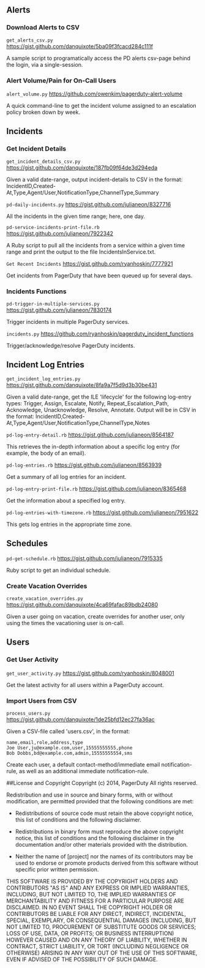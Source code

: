 ## Alerts ##
### Download Alerts to CSV
```get_alerts_csv.py``` https://gist.github.com/danquixote/5ba09f3fcacd284c111f

A sample script to programatically access the PD alerts csv-page behind the login, via a single-session.

### Alert Volume/Pain for On-Call Users
```alert_volume.py``` https://github.com/owenkim/pagerduty-alert-volume

A quick command-line to get the incident volume assigned to an escalation policy broken down by week.

## Incidents ##

### Get Incident Details

```get_incident_details_csv.py``` https://gist.github.com/danquixote/187fb09f64de3d294eda

Given a valid date-range, output incident-details to CSV in the format:  IncidentID,Created-At,Type,Agent/User,NotificationType,ChannelType,Summary

```pd-daily-incidents.py``` https://gist.github.com/julianeon/8327716

All the incidents in the given time range; here, one day.

```pd-service-incidents-print-file.rb``` https://gist.github.com/julianeon/7922342

A Ruby script to pull all the incidents from a service within a given time range and print the output to the file IncidentsInService.txt.

```Get Recent Incidents``` https://gist.github.com/ryanhoskin/7777921

Get incidents from PagerDuty that have been queued up for several days.

### Incidents Functions ###

```pd-trigger-in-multiple-services.py``` https://gist.github.com/julianeon/7830174

Trigger incidents in multiple PagerDuty services.

```incidents.py``` https://github.com/ryanhoskin/pagerduty_incident_functions

Trigger/acknowledge/resolve PagerDuty incidents.

## Incident Log Entries ##

```get_incident_log_entries.py``` https://gist.github.com/danquixote/8fa9a7f5d9d3b30be431

Given a valid date-range, get the ILE 'lifecycle' for the following log-entry types: Trigger, Assign, Escalate, Notify, Repeat\_Escalation\_Path, Acknowledge, Unacknowledge, Resolve, Annotate. Output will be in CSV in the format:  IncidentID,Created-At,Type,Agent/User,NotificationType,ChannelType,Notes

```pd-log-entry-detail.rb``` https://gist.github.com/julianeon/8564187

This retrieves the in-depth information about a specific log entry (for example, the body of an email).

```pd-log-entries.rb``` https://gist.github.com/julianeon/8563939

Get a summary of all log entries for an incident.

```pd-log-entry-print-file.rb``` https://gist.github.com/julianeon/8365468

Get the information about a specified log entry.

```pd-log-entries-with-timezone.rb``` https://gist.github.com/julianeon/7951622

This gets log entries in the appropriate time zone.

## Schedules ##

```pd-get-schedule.rb``` https://gist.github.com/julianeon/7915335

Ruby script to get an individual schedule.

### Create Vacation Overrides ###

```create_vacation_overrides.py``` https://gist.github.com/danquixote/4ca69fafac89bdb24080

Given a user going on vacation, create overrides for another user, only using the times the vacationing user is on-call.

## Users ##

### Get User Activity ###

```get_user_activity.py``` https://gist.github.com/ryanhoskin/8048001

Get the latest activity for all users within a PagerDuty account.

### Import Users from CSV ###

```process_users.py``` https://gist.github.com/danquixote/1de25bfd12ec27fa36ac

Given a CSV-file called 'users.csv', in the format:

```
name,email,role,address,type
Joe User,ju@example.com,user,15555555555,phone
Bob Dobbs,bd@example.com,admin,15555555554,sms
```

Create each user, a default contact-method/immediate email notification-rule, as well as an additional immediate notification-rule.

##License and Copyright
Copyright (c) 2014, PagerDuty
All rights reserved.

Redistribution and use in source and binary forms, with or without modification, are permitted provided that the following conditions are met:

* Redistributions of source code must retain the above copyright notice, this list of conditions and the following disclaimer.

* Redistributions in binary form must reproduce the above copyright notice, this list of conditions and the following disclaimer in the documentation and/or other materials provided with the distribution.

* Neither the name of [project] nor the names of its contributors may be used to endorse or promote products derived from this software without specific prior written permission.

THIS SOFTWARE IS PROVIDED BY THE COPYRIGHT HOLDERS AND CONTRIBUTORS "AS IS" AND ANY EXPRESS OR IMPLIED WARRANTIES, INCLUDING, BUT NOT LIMITED TO, THE IMPLIED WARRANTIES OF MERCHANTABILITY AND FITNESS FOR A PARTICULAR PURPOSE ARE DISCLAIMED. IN NO EVENT SHALL THE COPYRIGHT HOLDER OR CONTRIBUTORS BE LIABLE FOR ANY DIRECT, INDIRECT, INCIDENTAL, SPECIAL, EXEMPLARY, OR CONSEQUENTIAL DAMAGES (INCLUDING, BUT NOT LIMITED TO, PROCUREMENT OF SUBSTITUTE GOODS OR SERVICES; LOSS OF USE, DATA, OR PROFITS; OR BUSINESS INTERRUPTION) HOWEVER CAUSED AND ON ANY THEORY OF LIABILITY, WHETHER IN CONTRACT, STRICT LIABILITY, OR TORT (INCLUDING NEGLIGENCE OR OTHERWISE) ARISING IN ANY WAY OUT OF THE USE OF THIS SOFTWARE, EVEN IF ADVISED OF THE POSSIBILITY OF SUCH DAMAGE.
